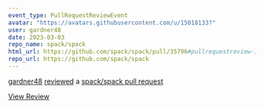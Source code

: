 ```yaml
---
event_type: PullRequestReviewEvent
avatar: "https://avatars.githubusercontent.com/u/15018133?"
user: gardner48
date: 2023-03-03
repo_name: spack/spack
html_url: https://github.com/spack/spack/pull/35796#pullrequestreview-1323034761
repo_url: https://github.com/spack/spack
---
```


<a href='https://github.com/gardner48' target='_blank'>gardner48</a> <a href='https://github.com/spack/spack/pull/35796#pullrequestreview-1323034761' target='_blank'>reviewed</a> a <a href='https://github.com/spack/spack/pull/35796' target='_blank'>spack/spack pull request</a>

<small></small>

<a href='https://github.com/spack/spack/pull/35796#pullrequestreview-1323034761' target='_blank'>View Review</a>
